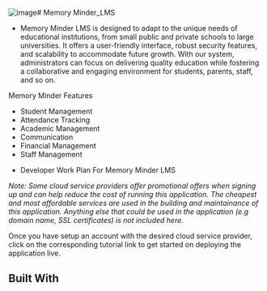 ![image](https://github.com/ojonigwu/memoryminder_LMS/assets/8908165/658f3bbd-42d2-4b42-92e2-d87bddab0153)# 
Memory Minder_LMS

* Memory Minder LMS is designed to adapt to the unique needs of educational institutions, from small public and private schools to large universities. It offers a user-friendly interface, robust security features, and scalability to accommodate future growth. With our system, administrators can focus on delivering quality education while fostering a collaborative and engaging environment for students, parents, staff, and so on.

Memory Minder Features
   - Student Management
   - Attendance Tracking 
   - Academic Management 
   - Communication 
   - Financial Management
   - Staff Management 

* Developer Work Plan For Memory Minder LMS 

*Note: Some cloud service providers offer promotional offers when signing up and can help reduce the cost of running this application. The cheapest and most affordable services are used in the building and maintainance of this application. Anything else that could be used in the application (e.g domain name, SSL certificates) is not included here.*

Once you have setup an account with the desired cloud service provider, click on the corresponding tutorial link to get started on deploying the application live. 

## Built With


